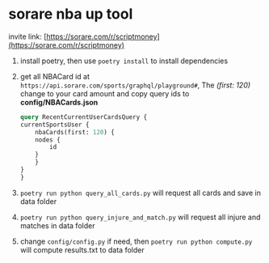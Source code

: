 # sorare nba up tool

invite link: [https://sorare.com/r/scriptmoney](https://sorare.com/r/scriptmoney)

1. install poetry, then use `poetry install` to install dependencies
2. get all NBACard id at `https://api.sorare.com/sports/graphql/playground#`, The *(first: 120)* change to your card amount and copy query ids to **config/NBACards.json**

    ```graphql
    query RecentCurrentUserCardsQuery {
    currentSportsUser {
        nbaCards(first: 120) {
        nodes {
            id
        }
        }
    }
    }
    ```

3. `poetry run python query_all_cards.py` will request all cards and save in data folder
4. `poetry run python query_injure_and_match.py`  will request all injure and matches in data folder
5. change `config/config.py` if need, then `poetry run python compute.py` will compute results.txt to data folder
